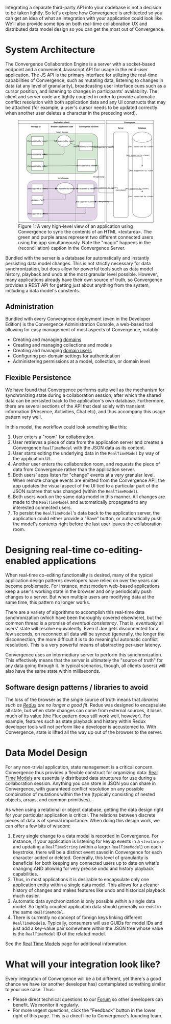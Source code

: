 Integrating a separate third-party API into your codebase is not a decision to be taken lightly.  So let's explore how Convergence is architected so you can get an idea of what an integration with your application could look like.  We'll also provide some tips on both real-time collaboration UX and distributed data model design so you can get the most out of Convergence.

# System Architecture

The Convergence Collaboration Engine is a server with a socket-based endpoint and a convenient Javascript API for usage in the end-user application.  The JS API is the primary interface for utilizing the real-time capabilities of Convergence, such as mutating data, listening to changes in data (at any level of granularity), broadcasting user interface cues such as a cursor position, and listening to changes in participants' availability.  The client and server code are tightly coupled in order to provide automatic conflict resolution with both application data and any UI constructs that may be attached (for example, a user's cursor needs to be updated correctly when another user deletes a character in the preceding word).  

<figure class="arch">
  <img src="assets/images/convergence-arch.svg" alt="Convergence Architecture">
  <figcaption>Figure 1: A very high-level view of an application using Convergence to sync the contents of an HTML &#60;textarea&#62;. The green and purple areas represent two different connected users using the app simultaneously. Note the "magic" happens in the (reconciliation) caption in the Convergence Server.</figcaption>
</figure>

Bundled with the server is a database for automatically and instantly persisting data model changes.  This is not strictly necessary for data synchronization, but does allow for powerful tools such as data model history, playback and undo at the most granular level possible.  However, many applications already have their own source of truth, so Convergence provides a REST API for getting just about anything from the system, including a data model's constents.  

## Administration

Bundled with every Convergence deployment (even in the Developer Edition) is the Convergence Administration Console, a web-based tool allowing for easy management of most aspects of Convergence, notably:

- Creating and managing [domains](/domain/overview.html)
- Creating and managing collections and models
- Creating and managing [domain users](/identity/overview.html)
- Configuring per-domain settings for authentication
- Administering permissions at a model, collection, or domain level

## Flexible Persistence

We have found that Convergence performs quite well as the mechanism for synchronizing state during a collaboration session, after which the shared data can be persisted back to the application's own database.  Furthermore, there are several sections of the API that deal solely with transient information (Presence, Activities, Chat etc), and thus accompany this usage pattern very well. 

In this model, the workflow could look something like this:

1. User enters a "room" for collaboration.
1. User retrieves a piece of data from the application server and creates a Convergence `RealTimeModel` with the JSON data as its content.
1. User starts editing the underlying data in the `RealTimeModel` by way of the application UI.
1. Another user enters the collaboration room, and requests the piece of data from Convergence rather than the application server.  
1. Both users' apps listen for "change" events at a very granular level. When remote change events are emitted from the Convergence API, the app updates the visual aspect of the UI tied to a particular part of the JSON subtree that was changed (within the `RealTimeModel`).
1. Both users work on the same data model in this manner.  All changes are made to the `RealTimeModel` and automatically propagated to any interested connected users.
1. To persist the `RealTimeModel`'s data back to the application server, the application could either provide a "Save" button, or automatically push the model's contents right before the last user leaves the collaboration room.

# Designing real-time co-editing-enabled applications

When real-time co-editing functionality is desired, many of the typical application design patterns developers have relied on over the years can become problematic.  For instance, most modern web-based applications keep a user's working state in the browser and only periodically push changes to a server.  But when multiple users are modifying data at the same time, this pattern no longer works.

There are a variety of algorithms to accomplish this real-time data synchronization (which have been thoroughly covered elsewhere), but the common thread is a promise of  _eventual consistency_.  That is, _eventually_ all users' state will resolve equivalently.  Even if Joe gets disconnected for a few seconds, on reconnect all data will be synced (generally, the longer the disconnection, the more difficult it is to do meaningful automatic conflict resolution).  This is a very powerful means of abstracting per-user latency.

Convergence uses an intermediary server to perform this synchronization.  This effectively means that the server is ultimately the "source of truth" for any data going through it.  In typical scenarios, though, all clients (users) will also have the same state within milliseconds.

## Software design patterns / libraries to avoid

The loss of the browser as the single source of truth means that *libraries such as [Redux](https://redux.js.org/) are no longer a good fit*.  Redux was designed to encapsulate all state, but when state changes can come from external sources, it loses much of its value (the Flux pattern does still work well, however).  For example, features such as state playback and history within Redux developer tools will not perform like a developer is accustomed to. With Convergence, state is lifted all the way up out of the browser to the server.  

# Data Model Design

For any non-trivial application, state management is a critical concern.  Convergence thus provides a flexible construct for organizing data: [Real Time Models](/models/overview.html) are essentially distributed data structures for use during a collaboration session.  Anything you can store in JSON you can share in Convergence, with guaranteed conflict resolution on any possible combination of mutations within the tree (typically consisting of nested objects, arrays, and common primitives).  

As when using a relational or object database, getting the data design right for your particular application is critical. The relations between discrete pieces of data is of special importance.  When doing this design work, we can offer a few bits of wisdom:

1. Every single change to a data model is recorded in Convergence.  For instance, if your application is listening for keyup events in a `<textarea>` and updating a `RealTimeString` (within a larger `RealTimeModel`) on each keystroke, there will be a distinct event saved in Convergence for each character added or deleted.  Generally, this level of granularity is beneficial for both keeping any connected users up to date on what's changing AND allowing for very precise undo and history playback capabilities.
1. Thus, in most applications it is desirable to encapsulate only one application entity within a single data model.  This allows for a cleaner history of changes and makes features like undo and historical playback much easier. 
1. Automatic data synchronization is only possible _within_ a single data model.  So tightly coupled application data should generally co-exist in the same `RealTimeModel`.
1. There is currently no concept of foreign keys linking different `RealTimeModel`s.  Typically, consumers will use GUIDs for model IDs and just add a key-value pair somewhere within the JSON tree whose value is the `RealTimeModel` ID of the related model.

See the [Real Time Models](/models/overview.md) page for additional information.

# What will your integration look like?

Every integration of Convergence will be a bit different, yet there's a good chance we have (or another developer has) contemplated something similar to your use case.  Thus: 

* Please direct technical questions to our [Forum](https://forum.convergence.io) so other developers can benefit.  We monitor it regularly.
* For more urgent questions, click the "Feedback" button in the lower right of this page. This is a direct line to Convergence's founding team.